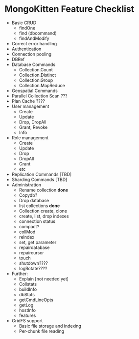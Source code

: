 # MongoKitten Feature Checklist

- Basic CRUD
	- findOne
	- find (dbcommand)
	- findAndModify
- Correct error handling
- Authentication
- Connection pooling
- DBRef
- Database Commands
	- Collection.Count
	- Collection.Distinct
	- Collection.Group
	- Collection.MapReduce
- Geospatial Commands
- Parallel Collection Scan ???
- Plan Cache ????
- User management
	- Create
	- Update
	- Drop, DropAll
	- Grant, Revoke
	- Info
- Role management
	- Create
	- Update
	- Drop
	- DropAll
	- Grant
	- etc
- Replication Commands [TBD]
- Sharding Commands [TBD]
- Administration
	- Rename collection **done**
	- Copydb?
	- Drop database
	- list collections **done**
	- Collection create, clone
	- create, list, drop indexes
	- connection status
	- compact?
	- collMod
	- reIndex
	- set, get parameter
	- repairdatabase
	- repaircursor
	- touch
	- shutdown????
	- logRotate????
- Further:
	- Explain [not needed yet]
	- Collstats
	- buildInfo
	- dbStats
	- getCmdLineOpts
	- getLog
	- hostInfo
	- features
- GridFS support
	- Basic file storage and indexing
	- Per-chunk file reading